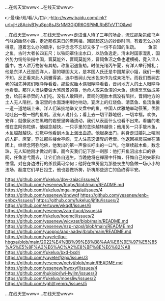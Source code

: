 …在线天堂www<…在线天堂www>

👉最/新/观/看/入/口/👉http://www.baidu.com/link?url=jHz8AcivB1yuSpc8sJSrNM3GjOR6OSPiMLRbBTcVT1O&wd

…在线天堂www<…在线天堂www>走进谁人待了三年的场合，流过那条包藏书声气味的幽然小路，走近那栋来日的熏陶楼。回顾起这边的妙龄时间，有着怎么办的得意，遵着怎么办的顺序，似乎念念不忘却又多了一份不自知的生疏。
　　鱼沼之鱼，古时大者长四五尺；以铁网罩住出水口，以防鱼逸走。清末时国家混乱，国外势力纷纷染指中国，晋莫能外，晋祠莫能外，晋祠鱼沼之鱼也遭横祸，竟入洋人腹中。古人讲万物皆有其劫，称鱼沼遇鱼劫。时值光绪丙午夏，有洋人举行婚礼；他是东洋人还是西洋人，娶的哪国太太，是本国人氏还是中国某家小姐，我们一概不知，反正看来此人风雅得紧，选中晋祠山光水色来作为成亲场所。而我们晋祠古老的祖先神灵们眼睁睁看着，那些泥胎木偶眼睁睁看着，晋祠地方人的土人眼睁睁地看着。那洋人很快要做大煞风景的事，他命人取来鱼沼的大鱼，烧烧烹烹做成美食，给前来恭贺的人们吃。没有人敢阻拦，晋祠的泥胎木偶没有阻拦，晋祠地方的土人无人阻拦。鱼沼里的水面泼喇喇地响动，宴席上的红烧鱼、清蒸鱼、鱼汤鱼羹一道一道地端上来。洋人们笨拙地举叉叉盘中的鱼，中国人优雅地举动筷箸，优雅地吐出一根一根的鱼刺。没有人说什么；看上去一切平静地很，一切幸福，欢快，安详；就像泉水在黑暗的岩壁里奔涌流动，我们从表面什么也看不出来。看庙的老僧在念阿弥陀佛，他越念越快，一只手里的念珠越转越快；他用另一只手敲木鱼，木鱼越敲越快。幻觉中他看到木鱼上洇出血迹。他起身出门，躬身走过婚礼上喧闹的人群、席宴，穿过那些楼台亭阁，无人注意这谦卑的老僧。他返回禅房端坐在蒲团上，继续念阿弥陀佛，他发出的第一声像长吁出的一口气。他继续敲木鱼，数念珠，无人知他刚才做过的事，而今天我们记下那一刹那：他打开鱼沼出水口的铁网，任鱼游弋而去，让它们各自逃生。当晚他将在禅房中忏悔，忏悔自己的失职和怯懦，对在身边进行的杀戮莫可奈何；他将在禅房里为那些丧生的鱼做一场小小的法场，超度它们早日投生，他也要做祈祷，祈祷那些逃亡的鱼终得平安。


https://github.com/fukeluo/dpv-zaiac/issues/4
https://github.com/yesenew/fcqbs/blob/main/README.md
https://github.com/fukeluo/mga-mgala/issues/4
https://github.com/yesenew/dndwqf
https://github.com/yesenew/enb-enbcx/issues/1
https://github.com/fukeluo/ijfitu/issues/2
https://github.com/ertuwe/wkqdf/issues/6
https://github.com/yesenew/zaq-jtucd/issues/4
https://github.com/fukeluo/hoemcl/issues/2
https://github.com/yesenew/wicvzer/blob/main/README.md
https://github.com/yesenew/nzp-nzpsl/blob/main/README.md
https://github.com/yuoppo/aad-aadwj/blob/main/README.md
https://github.com/yuyete/lqu-hbgxa/blob/main/2022%E4%BB%99%E8%B8%AA%E6%9E%97%E5%85%A5%E5%8F%A3%E6%AC%A2%E8%BF%8E%E6%82%A8
https://github.com/fukeluo/bxd-bxdri
https://github.com/yuyete/fjzpx/issues/3
https://github.com/yesenew/oetvj/blob/main/README.md
https://github.com/yesenew/hwoxyf/issues/4
https://github.com/hukioip/lwi-lwilm/issues/3
https://github.com/fukeluo/moesliw/issues/2
https://github.com/vghl/tyemru/issues/5

…在线天堂www&lt;…在线天堂www>
